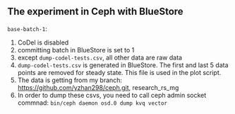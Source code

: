## The experiment in Ceph with BlueStore

`base-batch-1`:
1. CoDel is disabled
2. committing batch in BlueStore is set to 1
3. except `dump-codel-tests.csv`, all other data are raw data
4. `dump-codel-tests.csv` is generated in BlueStore. The first and last 5 data points are removed for steady state. This file is used in the plot script. 
5. The data is getting from my branch: https://github.com/yzhan298/ceph.git, research\_rs\_mg
6. In order to dump these csvs, you need to call ceph admin socket commnad: `bin/ceph daemon osd.0 dump kvq vector` 
